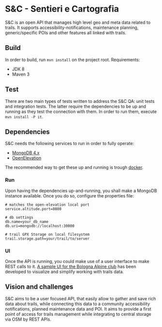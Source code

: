 # S&C - Sentieri e Cartografia
S&C is an open API that manages high level geo and meta data related to trails.
It supports accessibility-notifications, maintenance planning, generic/specific POIs and other features all linked with trails.

## Build
In order to build, run `mvn install` on the project root.
Requirements:
- JDK 8
- Maven 3

## Test
There are two main types of tests written to address the S&C QA: unit tests and integration tests.
The latter require the dependencies to be up and running as they test the connection with them. In order to run them, execute `mvn install -P it`. 

## Dependencies
S&C needs the following services to run in order to fully operate:
- [MongoDB 4.x](https://www.mongodb.com)
- [OpenElevation](https://open-elevation.com/)

The recommended way to get these up and running is trough [docker](https://hub.docker.com/_/mongo).

### Run
Upon having the dependencies up-and-running, you shall make a MongoDB instance available.
Once you do so, configure the properties file:

```
# matches the open-elevation local port
service.altitude.port=8080  

# db settings
db.name=your_db_name
db.uri=mongodb://localhost:30000

# trail GPX Storage on local filesystem
trail.storage.path=your/trail/to/server
```
### UI
Once the API is running, you could make use of a user interface to make REST calls to it.
[A sample UI for the Bologna Alpine club](https://github.com/loreV/SeC-Frontend) has been developed to visualize and simplify working with trails data.

## Vision and challenges
S&C aims to be a user focused API, that easily allow to gather and save rich data about trails, while connecting this data to a community accessibility notifications, planned maintenance data and POI.
It aims to provide a first point of access for trails management while integrating to central storage via OSM by REST APIs.
